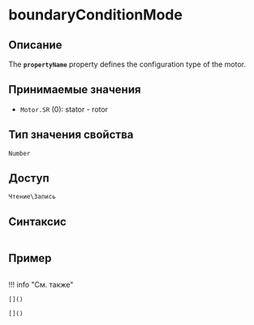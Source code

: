 # boundaryConditionMode

## Описание
The <b>`propertyName`</b> property defines the configuration type of the motor.

## Принимаемые значения
- `Motor.SR` (0): stator - rotor

## Тип значения свойства
`Number`

## Доступ
`Чтение\Запись`

## Синтаксис
``` javascript

```
## Пример
``` javascript linenums="1"
```
!!! info "См. также"

    []()
	
	[]()